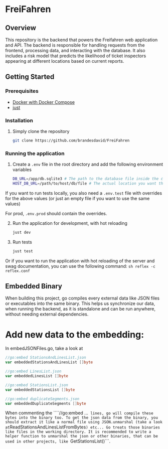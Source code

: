 # FreiFahren

## Overview

This repository is the backend that powers the Freifahren web application and API. The backend is responsible for handling requests from the frontend, processing data, and interacting with the database. It also includes a risk model that predicts the likelihood of ticket inspectors appearing at different locations based on current reports.

## Getting Started

### Prerequisites

- [Docker with Docker Compose](https://docs.docker.com/desktop/install/mac-install/)
- [just](https://github.com/casey/just)

### Installation

1. Simply clone the repository
   ```sh
   git clone https://github.com/brandesdavid/FreiFahren
    ```

### Running the application

1. Create a `.env` file in the root directory and add the following environment variables
    ```sh
    DB_URL=/app/db.sqlite3 # The path to the database file inside the container
    HOST_DB_URL=/path/to/host/db/file # The actual location you want the db file to be on your system
    ```
If you want to run tests locally, you also need a `.env.test` file with overrides for the above values (or just an empty file if you want to use the same values)

For prod, `.env.prod` should contain the overrides.

2. Run the application for development, with hot reloading
    ```sh
    just dev
    ```
3. Run tests
   ```sh
   just test
   ```

  Or if you want to run the application with hot reloading of the server and swag documentation, you can use the following command:
    ```sh
    reflex -c reflex.conf
    ```


## Embedded Binary

When building this project, go compiles every external data like JSON files or executables into the same binary.
This helps us synchronize our data, when running the backend, as it is standalone and can be run anywhere, without needing external dependencies. 

# Add new data to the embedding:

In embedJSONFiles.go, take a look at 

```go
//go:embed StationsAndLinesList.json
var embeddedStationsAndLinesList []byte

//go:embed LinesList.json
var embeddedLinesList []byte

//go:embed StationsList.json
var embeddedStationsList []byte

//go:embed duplicateSegments.json
var embeddedDuplicateSegments []byte
```

When commenting the ````//go:embed ...```  lines, go will compile these bytes into the binary too.
To get the json data from the binary, you should extract it like a normal file using JSON.unmarshal (take a look at ```ReadStationsAndLinesListFromBytes```) etc...
Go treats those binaries like files in the working directory.
It is recommended to write a helper function to unmarshal the json or other binaries, that can be used in other projects, like ```GetStationsList()```.
